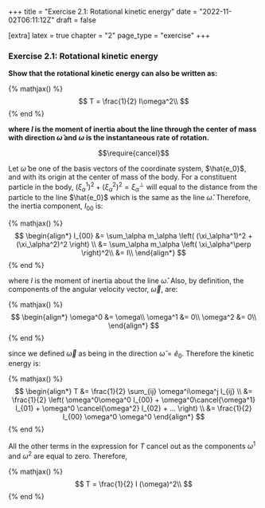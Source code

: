 +++
title = "Exercise 2.1: Rotational kinetic energy"
date = "2022-11-02T06:11:12Z"
draft = false

[extra]
latex = true
chapter = "2"
page_type = "exercise"
+++



### Exercise 2.1: Rotational kinetic energy

**Show that the rotational kinetic energy can also be written as:**


{% mathjax() %}
$$
T = \frac{1}{2} I\omega^2\\
$$
{% end %}




**where $I$ is the moment of inertia about the line through the center of mass with direction $\hat{\omega}$ and $\omega$ is the instantaneous rate of rotation.**






$$\require{cancel}$$


Let $\hat{\omega}$ be one of the basis vectors of the coordinate system, $\hat{e_0}$, and with its origin at the center of mass of the body. For a constituent particle in the body, $(\xi_\alpha^1)^2 + (\xi_\alpha^2)^2 = \xi_\alpha^\perp$ will equal to the distance from the particle to the line $\hat{e_0}$ which is the same as the line $\hat{\omega}$. Therefore, the inertia component, $I_{00}$ is:


{% mathjax() %}
$$
\begin{align*}
I_{00} &= \sum_\alpha m_\alpha \left( (\xi_\alpha^1)^2 + (\xi_\alpha^2)^2 \right) \\
       &= \sum_\alpha m_\alpha \left( \xi_\alpha^\perp \right)^2\\
       &= I\\
\end{align*}
$$
{% end %}




where $I$ is the moment of inertia about the line $\hat{\omega}$. Also, by definition, the components of the angular velocity vector, $\vec{\omega}$, are:


{% mathjax() %}
$$
\begin{align*}
\omega^0 &= \omega\\
\omega^1 &= 0\\
\omega^2 &= 0\\
\end{align*}
$$
{% end %}




since we defined $\vec{\omega}$ as being in the direction $\hat{\omega} = \hat{e}_0$. Therefore the kinetic energy is:


{% mathjax() %}
$$
\begin{align*}
T &= \frac{1}{2} \sum_{ij} \omega^i\omega^j I_{ij} \\
  &= \frac{1}{2} \left( \omega^0\omega^0 I_{00} +  \omega^0\cancel{\omega^1} I_{01} + \omega^0 \cancel{\omega^2} I_{02} + ... \right) \\
  &= \frac{1}{2} I_{00} \omega^0 \omega^0
\end{align*}
$$
{% end %}




All the other terms in the expression for $T$ cancel out as the components $\omega^1$ and $\omega^2$ are equal to zero. Therefore,


{% mathjax() %}
$$
T = \frac{1}{2} I (\omega)^2\\
$$
{% end %}


